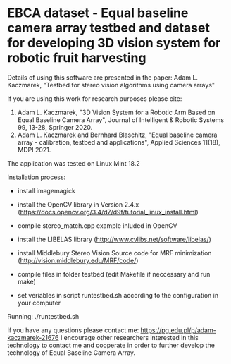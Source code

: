 # EBCA dataset - Equal baseline camera array testbed and dataset for developing 3D vision system for robotic fruit harvesting

Details of using this software are presented in the paper:
Adam L. Kaczmarek, "Testbed for stereo vision algorithms using camera arrays"

If you are using this work for research purposes please cite:
1. Adam L. Kaczmarek, "3D Vision System for a Robotic Arm Based on Equal Baseline Camera Array", Journal of Intelligent & Robotic Systems 99, 13-28, Springer 2020. 
2. Adam L. Kaczmarek and Bernhard Blaschitz, "Equal baseline camera array - calibration, testbed and applications", Applied Sciences 11(18), MDPI 2021.

The application was tested on Linux Mint 18.2

Installation process:
- install imagemagick
- install the OpenCV library in Version 2.4.x (https://docs.opencv.org/3.4/d7/d9f/tutorial_linux_install.html)
- compile stereo_match.cpp example inluded in OpenCV
- install the LIBELAS library (http://www.cvlibs.net/software/libelas/)
- install Middlebury Stereo Vision Source code for MRF minimization (http://vision.middlebury.edu/MRF/code/)

- compile files in folder testbed (edit Makefile if neccessary and run make)
- set veriables in script runtestbed.sh according to the configuration in your computer


Running:
./runtestbed.sh

If you have any questions please contact me: https://pg.edu.pl/p/adam-kaczmarek-21676
I encourage other researchers interested in this technology to contact me and cooperate in order to further develop the technology of Equal Baseline Camera Array.
